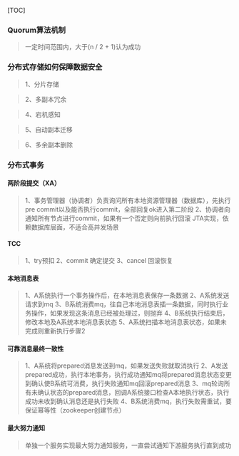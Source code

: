 
[TOC]


### Quorum算法机制

> 一定时间范围内，大于(n / 2 + 1)认为成功


### 分布式存储如何保障数据安全

> 1、分片存储

> 2、多副本冗余

> 4、宕机感知

> 5、自动副本迁移

> 6、多余副本删除

### 分布式事务

#### 两阶段提交（XA）

>  1、事务管理器（协调者）负责询问所有本地资源管理器（数据库），先执行pre commit以及能否执行commit，全部回复ok进入第二阶段
>  2、协调者向通知所有节点进行commit，如果有一个否定则向前执行回滚
>  JTA实现，依赖数据库层面，不适合高并发场景

#### TCC

> 1、try预扣
> 2、commit 确定提交
> 3、cancel 回滚恢复

#### 本地消息表

> 1、A系统执行一个事务操作后，在本地消息表保存一条数据
> 2、A系统发送请求到mq
> 3、B系统消费mq，往自己本地消息表插一条数据，同时执行业务操作，如果发现这条消息已经被处理过，则抛弃
> 4、B系统执行结束后，修改本地及A系统本地消息表状态
> 5、A系统扫描本地消息表状态，如果未完成则重新执行步骤2

#### 可靠消息最终一致性

> 1、A系统将prepared消息发送到mq，如果发送失败就取消执行
> 2、A发送prepared成功，执行本地事务，执行成功通知mq将prepared消息状态变更到确认使B系统可消费，执行失败通知mq回滚prepared消息
> 3、mq轮询所有未确认状态的prepared消息，回调A系统接口检查A本地执行状态，执行成功未收到确认消息还是执行失败
> 4、B系统消费mq，执行失败需重试，要保证幂等性（zookeeper创建节点）

#### 最大努力通知

>  单独一个服务实现最大努力通知服务，一直尝试通知下游服务执行直到成功











